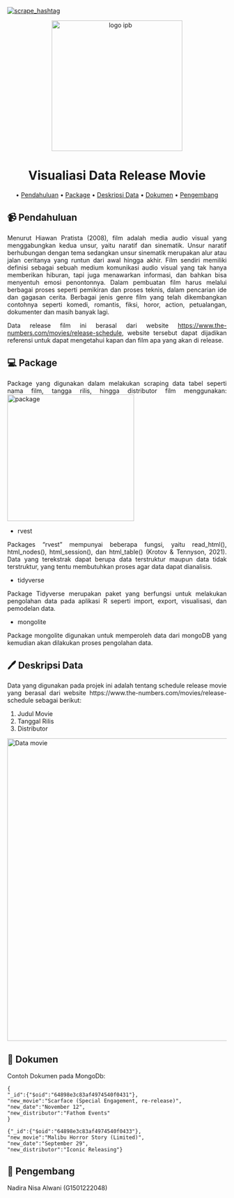 [![scrape_hashtag](https://github.com/NadiraNisa/Nadnad/actions/workflows/main.yml/badge.svg)](https://github.com/NadiraNisa/Nadnad/actions/workflows/main.yml)

<div align="center">
<img width="300" alt="logo ipb" src="https://github.com/NadiraNisa/Nadnad/assets/111562803/98189826-c996-4c9a-84d7-622d09cc96d1">

  
# **Visualiasi Data Release Movie**

• [Pendahuluan](#video_camera-Pendahuluan)
• [Package](#computer-Package) 
• [Deskripsi Data](#pen-Deskripsi-Data)
• [Dokumen](#memo-Dokumen)
• [Pengembang](#girl-Pengembang)
  
</div>
  

## :video_camera: **Pendahuluan**
<div align="justify">
  Menurut Hiawan Pratista (2008), film adalah media audio visual yang menggabungkan kedua unsur, yaitu naratif dan sinematik. Unsur naratif berhubungan dengan tema sedangkan unsur sinematik merupakan alur atau jalan ceritanya yang runtun dari awal hingga akhir. Film sendiri memiliki definisi sebagai sebuah medium komunikasi audio visual yang tak hanya memberikan hiburan, tapi juga menawarkan informasi, dan bahkan bisa menyentuh emosi penontonnya. Dalam pembuatan film harus melalui berbagai proses seperti pemikiran dan proses teknis, dalam pencarian ide dan gagasan cerita. Berbagai jenis genre film yang telah dikembangkan contohnya seperti komedi, romantis, fiksi, horor, action, petualangan, dokumenter dan masih banyak lagi.

  Data release film ini berasal dari website https://www.the-numbers.com/movies/release-schedule, website tersebut dapat dijadikan referensi untuk dapat mengetahui kapan dan film apa yang akan di release.

</div>


## :computer: **Package**
<div align="justify">
Package yang digunakan dalam melakukan scraping data tabel seperti nama film, tangga rilis, hingga distributor film menggunakan:

<img width="291" alt="package" src="https://github.com/NadiraNisa/Nadnad/assets/111562803/b40e0001-959c-4367-aa47-e61f21c0dd59">


- rvest

  
Packages “rvest” mempunyai beberapa fungsi, yaitu read_html(), html_nodes(), html_session(), dan html_table() (Krotov & Tennyson, 2021). Data yang terekstrak dapat berupa data terstruktur maupun data tidak terstruktur, yang tentu membutuhkan proses agar data dapat dianalisis.

- tidyverse

Package Tidyverse merupakan paket yang berfungsi untuk melakukan pengolahan data pada aplikasi R seperti import, export, visualisasi, dan pemodelan data.


- mongolite


Package mongolite digunakan untuk memperoleh data dari mongoDB yang kemudian akan dilakukan proses pengolahan data.


  
</div>


## :pen: Deskripsi Data
<div align="justify">
Data yang digunakan pada projek ini adalah tentang schedule release movie yang berasal dari website https://www.the-numbers.com/movies/release-schedule sebagai berikut:

  
1. Judul Movie
2. Tanggal Rilis
3. Distributor
</div>

<img width="695" alt="Data movie" src="https://github.com/NadiraNisa/Nadnad/assets/111562803/08be4619-1ac5-4358-ad9a-3dc2331f2fc4">


## :memo: **Dokumen**
Contoh Dokumen pada MongoDb:

```
{
"_id":{"$oid":"64898e3c83af4974540f0431"},
"new_movie":"Scarface (Special Engagement, re-release)",
"new_date":"November 12",
"new_distributor":"Fathom Events"
}
```

```
{"_id":{"$oid":"64898e3c83af4974540f0433"},
"new_movie":"Malibu Horror Story (Limited)",
"new_date":"September 29",
"new_distributor":"Iconic Releasing"}
```


## :girl: **Pengembang**
Nadira Nisa Alwani (G1501222048)
